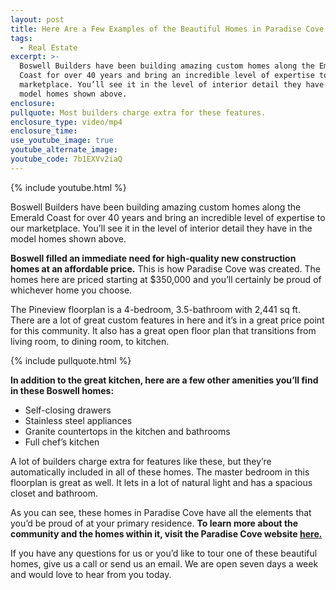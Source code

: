 ```yaml
---
layout: post
title: Here Are a Few Examples of the Beautiful Homes in Paradise Cove
tags:
  - Real Estate
excerpt: >-
  Boswell Builders have been building amazing custom homes along the Emerald
  Coast for over 40 years and bring an incredible level of expertise to our
  marketplace. You’ll see it in the level of interior detail they have in the
  model homes shown above.
enclosure:
pullquote: Most builders charge extra for these features.
enclosure_type: video/mp4
enclosure_time:
use_youtube_image: true
youtube_alternate_image:
youtube_code: 7b1EXVv2iaQ
---
```



{% include youtube.html %}

Boswell Builders have been building amazing custom homes along the Emerald Coast for over 40 years and bring an incredible level of expertise to our marketplace. You’ll see it in the level of interior detail they have in the model homes shown above.

**Boswell filled an immediate need for high-quality new construction homes at an affordable price.** This is how Paradise Cove was created. The homes here are priced starting at $350,000 and you’ll certainly be proud of whichever home you choose.

The Pineview floorplan is a 4-bedroom, 3.5-bathroom with 2,441 sq ft. There are a lot of great custom features in here and it’s in a great price point for this community. It also has a great open floor plan that transitions from living room, to dining room, to kitchen.

{% include pullquote.html %}

**In addition to the great kitchen, here are a few other amenities you’ll find in these Boswell homes:**

* Self-closing drawers
* Stainless steel appliances
* Granite countertops in the kitchen and bathrooms
* Full chef’s kitchen

A lot of builders charge extra for features like these, but they’re automatically included in all of these homes. The master bedroom in this floorplan is great as well. It lets in a lot of natural light and has a spacious closet and bathroom.

As you can see, these homes in Paradise Cove have all the elements that you’d be proud of at your primary residence. **To learn more about the community and the homes within it, visit the Paradise Cove website [here.](http://myparadisecove.com/{:target=&quot;_blank&quot;})**

If you have any questions for us or you’d like to tour one of these beautiful homes, give us a call or send us an email. We are open seven days a week and would love to hear from you today.